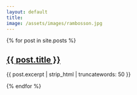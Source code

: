 ```yaml
---
layout: default
title: 
image: /assets/images/rambosson.jpg
---
```


<!-- <h1>Posts</h1> -->

<div class="post-list">
  {% for post in site.posts %}
    <div class="post-item">
      <h2><a href="{{ site.baseurl }}{{ post.url }}">{{ post.title }}</a></h2>
      <p>{{ post.excerpt | strip_html | truncatewords: 50 }}</p>
    </div>
  {% endfor %}
</div>

